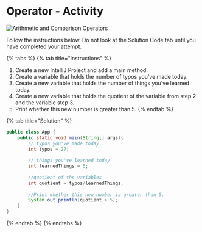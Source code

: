 # Operator - Activity

![Arithmetic and Comparison Operators](../../../.gitbook/assets/image%20%2811%29.png)

Follow the instructions below. Do not look at the Solution Code tab until you have completed your attempt.

{% tabs %}
{% tab title="Instructions" %}
1. Create a new IntelliJ Project and add a main method. 
2. Create a variable that holds the number of typos you've made today. 
3. Create a new variable that holds the number of things you've learned today. 
4. Create a new variable that holds the quotient of the variable from step 2 and the variable step 3. 
5. Print whether this new number is greater than 5. 
{% endtab %}

{% tab title="Solution" %}
```java
public class App {
    public static void main(String[] args){
        // typos you've made today 
        int typos = 27;
        
        // things you've learned today 
        int learnedThings = 6;
        
        //quotient of the variables 
        int quotient = typos/learnedThings;
        
        //Print whether this new number is greater than 5.
        System.out.println(quotient > 5); 
    }
}
```
{% endtab %}
{% endtabs %}

